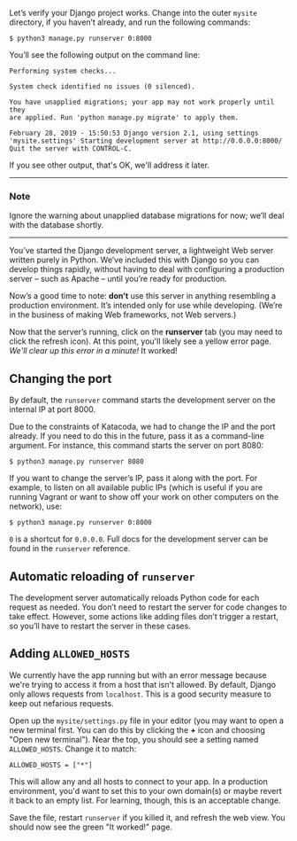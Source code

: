 Let’s verify your Django project works. Change into the outer `mysite`
directory, if you haven’t already, and run the following commands:

```
$ python3 manage.py runserver 0:8000
```

You’ll see the following output on the command line:

```
Performing system checks...

System check identified no issues (0 silenced).

You have unapplied migrations; your app may not work properly until they
are applied. Run 'python manage.py migrate' to apply them.

February 28, 2019 - 15:50:53 Django version 2.1, using settings
'mysite.settings' Starting development server at http://0.0.0.0:8000/
Quit the server with CONTROL-C.
```

If you see other output, that's OK, we'll address it later.

---

### Note

Ignore the warning about unapplied database migrations for now; we’ll
deal with the database shortly.

---

You’ve started the Django development server, a lightweight Web server
written purely in Python. We’ve included this with Django so you can
develop things rapidly, without having to deal with configuring a
production server – such as Apache – until you’re ready for production.

Now’s a good time to note: **don’t** use this server in anything resembling
a production environment. It’s intended only for use while developing.
(We’re in the business of making Web frameworks, not Web servers.)

Now that the server’s running, click on the **runserver** tab (you may
need to click the refresh icon). At this point, you'll likely see a
yellow error page. _We'll clear up this error in a minute!_ It worked!

## Changing the port

By default, the `runserver` command starts the development server on the
internal IP at port 8000.

Due to the constraints of Katacoda, we had to change the IP and the port
already. If you need to do this in the future, pass it as a command-line
argument. For instance, this command starts the server on port 8080: 

```
$ python3 manage.py runserver 8080
```

If you want to change the server’s IP, pass it along with the port. For
example, to listen on all available public IPs (which is useful if you
are running Vagrant or want to show off your work on other computers on
the network), use:

```
$ python3 manage.py runserver 0:8000
```

`0` is a shortcut for `0.0.0.0`. Full docs for the development server
can be found in the `runserver` reference.

## Automatic reloading of `runserver`

The development server automatically reloads Python code for each
request as needed. You don’t need to restart the server for code changes
to take effect. However, some actions like adding files don’t trigger a
restart, so you’ll have to restart the server in these cases.

## Adding `ALLOWED_HOSTS`

We currently have the app running but with an error message because
we're trying to access it from a host that isn't allowed. By default,
Django only allows requests from `localhost`. This is a good security
measure to keep out nefarious requests.

Open up the `mysite/settings.py` file in your editor (you may want to
open a new terminal first. You can do this by clicking the **+** icon
and choosing "Open new terminal"). Near the top, you should see a
setting named `ALLOWED_HOSTS`. Change it to match:

```
ALLOWED_HOSTS = ["*"]
```

This will allow any and all hosts to connect to your app. In a
production environment, you'd want to set this to your own domain(s) or
maybe revert it back to an empty list. For learning, though, this is an
acceptable change.

Save the file, restart `runserver` if you killed it, and refresh the web
view. You should now see the green "It worked!" page.
